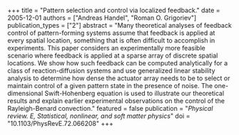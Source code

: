 +++
title = "Pattern selection and control via localized feedback."
date = 2005-12-01
authors = ["Andreas Handel", "Roman O. Grigoriev"]
publication_types = ["2"]
abstract = "Many theoretical analyses of feedback control of pattern-forming systems assume that feedback is applied at every spatial location, something that is often difficult to accomplish in experiments. This paper considers an experimentally more feasible scenario where feedback is applied at a sparse array of discrete spatial locations. We show how such feedback can be computed analytically for a class of reaction-diffusion systems and use generalized linear stability analysis to determine how dense the actuator array needs to be to select or maintain control of a given pattern state in the presence of noise. The one-dimensional Swift-Hohenberg equation is used to illustrate our theoretical results and explain earlier experimental observations on the control of the Rayleigh-Benard convection."
featured = false
publication = "*Physical review. E, Statistical, nonlinear, and soft matter physics*"
doi = "10.1103/PhysRevE.72.066208"
+++

